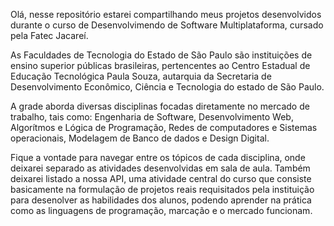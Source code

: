 Olá, nesse repositório estarei compartilhando meus projetos desenvolvidos durante
o curso de Desenvolvimendo de Software Multiplataforma, cursado pela Fatec Jacareí.

As Faculdades de Tecnologia do Estado de São Paulo são instituições de ensino superior públicas brasileiras, pertencentes ao Centro Estadual de Educação Tecnológica Paula Souza, autarquia da Secretaria de Desenvolvimento Econômico, Ciência e Tecnologia do estado de São Paulo. 

 A grade aborda diversas disciplinas focadas diretamente no mercado de trabalho, tais
 como: Engenharia de Software, Desenvolvimento Web, Algorítmos e Lógica de Programação,
 Redes de computadores e Sistemas operacionais, Modelagem de Banco de dados e Design Digital.

 Fique a vontade para navegar entre os tópicos de cada disciplina, onde deixarei separado as atividades
 desenvolvidas em sala de aula. Também deixarei listado a nossa API, uma atividade central do curso que
 consiste basicamente na formulação de projetos reais requisitados pela instituição para desenolver as habilidades dos alunos, podendo aprender na prática como as linguagens de programação, marcação e o mercado
 funcionam. 